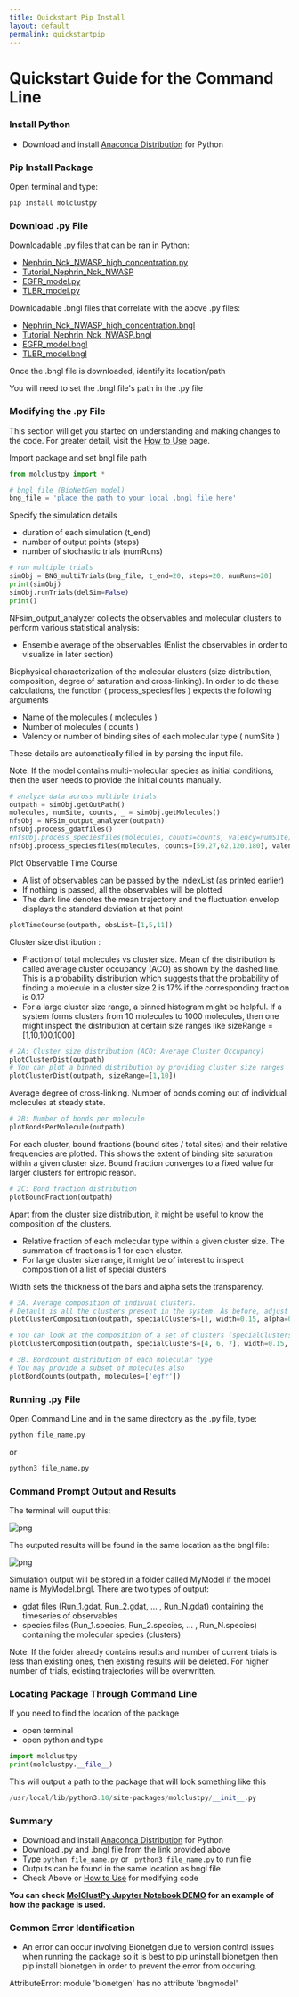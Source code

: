 ```yaml
---
title: Quickstart Pip Install
layout: default
permalink: quickstartpip
---
```


# Quickstart Guide for the Command Line
 
### Install Python
- Download and install [Anaconda Distribution](https://www.anaconda.com/products/distribution) for Python

### Pip Install Package

Open terminal and type:

```python
pip install molclustpy
```

### Download .py File

Downloadable .py files that can be ran in Python: 
- [Nephrin_Nck_NWASP_high_concentration.py](../notebooks/Nephrin_Nck_NWASP_high_concentration.py)
- [Tutorial_Nephrin_Nck_NWASP](../notebooks/Tutorial_Nephrin_Nck_NWASP.py)
- [EGFR_model.py](../notebooks/EGFR_model.py)
- [TLBR_model.py](../notebooks/TLBR_model.py) 

Downloadable .bngl files that correlate with the above .py files:
- [Nephrin_Nck_NWASP_high_concentration.bngl](../notebooks/Nephrin_Nck_NWASP_high_concentration.bngl)
- [Tutorial_Nephrin_Nck_NWASP.bngl](../notebooks/Tutorial_Nephrin_Nck_NWASP.bngl)
- [EGFR_model.bngl](../notebooks/EGFR_model.bngl)
- [TLBR_model.bngl](../notebooks/TLBR_model.bngl) 

Once the .bngl file is downloaded, identify its location/path

You will need to set the .bngl file's path in the .py file

### Modifying the .py File

This section will get you started on understanding and making changes to the code.
For greater detail, visit the [How to Use](usage.md) page.

Import package and set bngl file path

```python
from molclustpy import *

# bngl file (BioNetGen model) 
bng_file = 'place the path to your local .bngl file here'
```

Specify the simulation details
- duration of each simulation (t_end)
- number of output points (steps)
- number of stochastic trials (numRuns) 

```python
# run multiple trials
simObj = BNG_multiTrials(bng_file, t_end=20, steps=20, numRuns=20)
print(simObj)
simObj.runTrials(delSim=False)
print()
```

NFsim_output_analyzer collects the observables and molecular clusters to perform various statistical analysis:
- Ensemble average of the observables (Enlist the observables in order to visualize in later section)

Biophysical characterization of the molecular clusters (size distribution, composition, degree of saturation and cross-linking). In order to do these calculations, the function ( process_speciesfiles ) expects the following arguments
-  Name of the molecules ( molecules )
-  Number of molecules ( counts )
-  Valency or number of binding sites of each molecular type ( numSite )

These details are automatically filled in by parsing the input file.

Note: If the model contains multi-molecular species as initial conditions, then the user needs to provide the initial counts manually.

```python
# analyze data across multiple trials
outpath = simObj.getOutPath()
molecules, numSite, counts, _ = simObj.getMolecules()
nfsObj = NFSim_output_analyzer(outpath)
nfsObj.process_gdatfiles()
#nfsObj.process_speciesfiles(molecules, counts=counts, valency=numSite) # will give an error
nfsObj.process_speciesfiles(molecules, counts=[59,27,62,120,180], valency=numSite)
```
Plot Observable Time Course

- A list of observables can be passed by the indexList (as printed earlier)
- If nothing is passed, all the observables will be plotted
- The dark line denotes the mean trajectory and the fluctuation envelop displays the standard deviation at that point

```python
plotTimeCourse(outpath, obsList=[1,5,11])
```
Cluster size distribution :
- Fraction of total molecules vs cluster size. Mean of the distribution is called average cluster occupancy (ACO) as shown by the dashed line. This is a probability distribution which suggests that the probability of finding a molecule in a cluster size 2 is 17% if the corresponding fraction is 0.17
- For a large cluster size range, a binned histogram might be helpful. If a system forms clusters from 10 molecules to 1000 molecules, then one might inspect the distribution at certain size ranges like sizeRange = [1,10,100,1000]

```python
# 2A: Cluster size distribution (ACO: Average Cluster Occupancy)
plotClusterDist(outpath)
# You can plot a binned distribution by providing cluster size ranges
plotClusterDist(outpath, sizeRange=[1,10])
```
Average degree of cross-linking. Number of bonds coming out of individual molecules at steady state.

```python
# 2B: Number of bonds per molecule
plotBondsPerMolecule(outpath)
```
For each cluster, bound fractions (bound sites / total sites) and their relative frequencies are plotted. This shows the extent of binding site saturation within a given cluster size. Bound fraction converges to a fixed value for larger clusters for entropic reason.

```python
# 2C: Bond fraction distribution
plotBoundFraction(outpath)
```
Apart from the cluster size distribution, it might be useful to know the composition of the clusters.
- Relative fraction of each molecular type within a given cluster size. The summation of fractions is 1 for each cluster.
- For large cluster size range, it might be of interest to inspect composition of a list of special clusters

Width sets the thickness of the bars and alpha sets the transparency.

```python
# 3A. Average composition of indivual clusters. 
# Default is all the clusters present in the system. As before, adjust width and transparency (alpha) for visual clarity.
plotClusterComposition(outpath, specialClusters=[], width=0.15, alpha=0.5)

# You can look at the composition of a set of clusters (specialClusters) also
plotClusterComposition(outpath, specialClusters=[4, 6, 7], width=0.15, alpha=0.5)

# 3B. Bondcount distribution of each molecular type 
# You may provide a subset of molecules also
plotBondCounts(outpath, molecules=['egfr'])
```


### Running .py File

Open Command Line and in the same directory as the .py file, type:

```python
python file_name.py
```
or

```python
python3 file_name.py
```

### Command Prompt Output and Results

The terminal will ouput this: 

![png](../images/CmdPromptOut.png)

The outputed results will be found in the same location as the bngl file:

![png](../images/ResultsFolder.png)

Simulation output will be stored in a folder called MyModel if the model name is MyModel.bngl. There are two types of output:
- gdat files (Run_1.gdat, Run_2.gdat, ... , Run_N.gdat) containing the timeseries of observables
- species files (Run_1.species, Run_2.species, ... , Run_N.species) containing the molecular species (clusters)

Note: If the folder already contains results and number of current trials is less than existing ones, then existing results will be deleted. For higher number of trials, existing trajectories will be overwritten.


### Locating Package Through Command Line

If you need to find the location of the package
- open terminal
- open python and type

```python
import molclustpy
print(molclustpy.__file__)
```
This will output a path to the package that will look something like this

```python
/usr/local/lib/python3.10/site-packages/molclustpy/__init__.py
```

### Summary
- Download and install [Anaconda Distribution](https://www.anaconda.com/products/distribution) for Python
- Download .py and .bngl file from the link provided above
- Type ```python file_name.py``` or ``` python3 file_name.py``` to run file
- Outputs can be found in the same location as bngl file
- Check Above or [How to Use](usage.md) for modifying code

<b> You can check [MolClustPy Jupyter Notebook DEMO](MolClustPy_Usage/MolClustPy_Usage.md) for an example of how the package is used. </b>

### Common Error Identification
- An error can occur involving Bionetgen due to version control issues when running the package so it is best to pip uninstall bionetgen then pip install bionetgen in order to prevent the error from occuring.

AttributeError: module 'bionetgen' has no attribute 'bngmodel'
